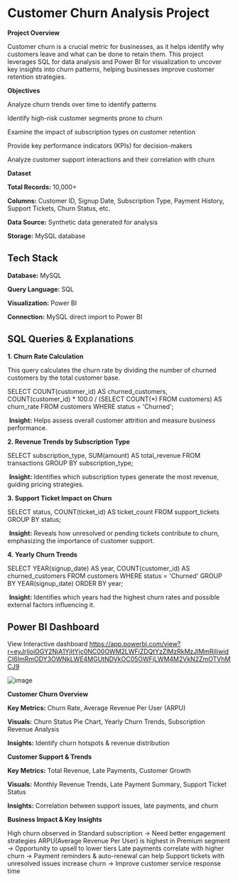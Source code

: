 # Customer Churn Analysis Project

**Project Overview**

Customer churn is a crucial metric for businesses, as it helps identify why customers leave and what can be done to retain them. This project leverages SQL for data analysis and Power BI for visualization to uncover key insights into churn patterns, helping businesses improve customer retention strategies.

**Objectives**

Analyze churn trends over time to identify patterns

Identify high-risk customer segments prone to churn

Examine the impact of subscription types on customer retention

Provide key performance indicators (KPIs) for decision-makers

Analyze customer support interactions and their correlation with churn

**Dataset**

**Total Records:** 10,000+

**Columns:** Customer ID, Signup Date, Subscription Type, Payment History, Support Tickets, Churn Status, etc.

**Data Source:** Synthetic data generated for analysis

**Storage:** MySQL database

## Tech Stack<br>

**Database:** MySQL

**Query Language:** SQL

**Visualization:** Power BI

**Connection:** MySQL direct import to Power BI

## SQL Queries & Explanations<br>
**1. Churn Rate Calculation**

This query calculates the churn rate by dividing the number of churned customers by the total customer base.

SELECT COUNT(customer_id) AS churned_customers,
       COUNT(customer_id) * 100.0 / (SELECT COUNT(*) FROM customers) AS churn_rate
FROM customers
WHERE status = 'Churned';

 **Insight:** Helps assess overall customer attrition and measure business performance.

**2. Revenue Trends by Subscription Type**

SELECT subscription_type, SUM(amount) AS total_revenue
FROM transactions
GROUP BY subscription_type;

 **Insight:** Identifies which subscription types generate the most revenue, guiding pricing strategies.

**3. Support Ticket Impact on Churn**

SELECT status, COUNT(ticket_id) AS ticket_count
FROM support_tickets
GROUP BY status;

 **Insight:** Reveals how unresolved or pending tickets contribute to churn, emphasizing the importance of customer support.

**4. Yearly Churn Trends**

SELECT YEAR(signup_date) AS year, COUNT(customer_id) AS churned_customers
FROM customers
WHERE status = 'Churned'
GROUP BY YEAR(signup_date)
ORDER BY year;

 **Insight:** Identifies which years had the highest churn rates and possible external factors influencing it.

## Power BI Dashboard<br>
View Interactive dashboard
https://app.powerbi.com/view?r=eyJrIjoiOGY2NjA1YjItYjc0NC00OWM2LWFiZDQtYzZlMzRkMzJlMmRjIiwidCI6ImRmODY3OWNkLWE4MGUtNDVkOC05OWFjLWM4M2VkN2ZmOTVhMCJ9

![image](https://github.com/user-attachments/assets/231b5e82-efb9-4293-b212-055057876e91)


**Customer Churn Overview**<br>

**Key Metrics:** Churn Rate, Average Revenue Per User (ARPU)

**Visuals:** Churn Status Pie Chart, Yearly Churn Trends, Subscription Revenue Analysis

**Insights:** Identify churn hotspots & revenue distribution


**Customer Support & Trends**<br>

**Key Metrics:** Total Revenue, Late Payments, Customer Growth

**Visuals:** Monthly Revenue Trends, Late Payment Summary, Support Ticket Status

**Insights:** Correlation between support issues, late payments, and churn


**Business Impact & Key Insights**<br>

High churn observed in Standard subscription → Need better engagement strategies
ARPU(Average Revenue Per User) is highest in Premium segment → Opportunity to upsell to lower tiers
Late payments correlate with higher churn → Payment reminders & auto-renewal can help
Support tickets with unresolved issues increase churn → Improve customer service response time

